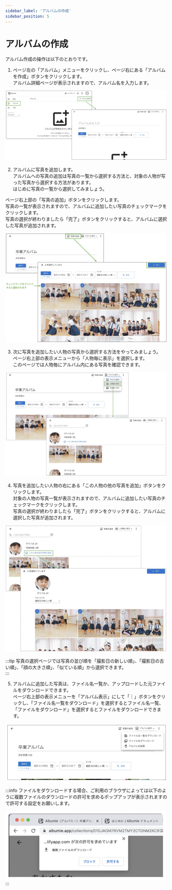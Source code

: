 ```yaml
---
sidebar_label: 'アルバムの作成'
sidebar_position: 5
---
```


# アルバムの作成
アルバム作成の操作は以下のとおりです。

1. ページ左の「アルバム」メニューをクリックし、ページ右にある「アルバムを作成」ボタンをクリックします。  
アルバム詳細ページが表示されますので、アルバム名を入力します。

 ![create album](/img/docs/create-album.jpg)

2. アルバムに写真を追加します。  
アルバムへの写真の追加は写真の一覧から選択する方法と、対象の人物が写った写真から選択する方法があります。  
はじめに写真の一覧から選択してみましょう。  

 ページ右上部の「写真の追加」ボタンをクリックします。  
写真の一覧が表示されますので、アルバムに追加したい写真のチェックマークをクリックします。  
写真の選択が終わりましたら「完了」ボタンをクリックすると、アルバムに選択した写真が追加されます。

 ![select photo from photos](/img/docs/select-photo-from-photos.jpg)

3. 次に写真を追加したい人物の写真から選択する方法をやってみましょう。  
ページ右上部の表示メニューから「人物毎に表示」を選択します。  
このページでは人物毎にアルバム内にある写真を確認できます。

 ![photos in album by person](/img/docs/album-by-person.jpg)


4. 写真を追加したい人物の右にある「この人物の他の写真を追加」ボタンをクリックします。  
対象の人物の写真一覧が表示されますので、アルバムに追加したい写真のチェックマークをクリックします。  
写真の選択が終わりましたら「完了」ボタンをクリックすると、アルバムに選択した写真が追加されます。

 ![select photo from person's photos](/img/docs/select-photo-from-person-photos.jpg)

:::tip
写真の選択ページでは写真の並び順を「撮影日の新しい順」、「撮影日の古い順」、「顔の大きさ順」、「似ている順」から選択できます。  
:::

5. アルバムに追加した写真は、ファイル名一覧か、アップロードした元ファイルをダウンロードできます。  
ページ右上部の表示メニューを「アルバム表示」にして「︙」ボタンをクリックし、「ファイル名一覧をダウンロード」を選択するとファイル名一覧、「ファイルをダウンロード」を選択するとファイルをダウンロードできます。  

 ![ファイルのエクスポート](/img/docs/export-text-or-file.jpg)


:::info
ファイルをダウンロードする場合、ご利用のブラウザによっては以下のように複数ファイルのダウンロードの許可を求めるポップアップが表示されますので許可する設定をお願いします。

  <img src="/img/docs/allow-to-download.jpg" alt="複数ファイルのダウンロードの許可" width="500"/>
:::
